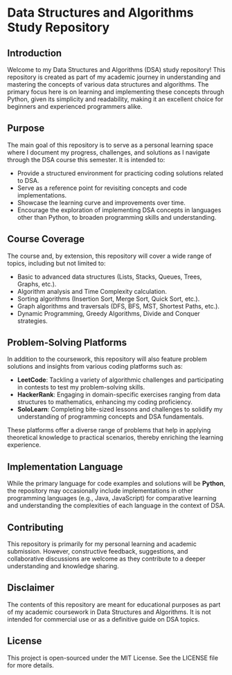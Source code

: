 # Data Structures and Algorithms Study Repository

## Introduction

Welcome to my Data Structures and Algorithms (DSA) study repository! This repository is created as part of my academic journey in understanding and mastering the concepts of various data structures and algorithms. The primary focus here is on learning and implementing these concepts through Python, given its simplicity and readability, making it an excellent choice for beginners and experienced programmers alike.

## Purpose

The main goal of this repository is to serve as a personal learning space where I document my progress, challenges, and solutions as I navigate through the DSA course this semester. It is intended to:

- Provide a structured environment for practicing coding solutions related to DSA.
- Serve as a reference point for revisiting concepts and code implementations.
- Showcase the learning curve and improvements over time.
- Encourage the exploration of implementing DSA concepts in languages other than Python, to broaden programming skills and understanding.

## Course Coverage

The course and, by extension, this repository will cover a wide range of topics, including but not limited to:

- Basic to advanced data structures (Lists, Stacks, Queues, Trees, Graphs, etc.).
- Algorithm analysis and Time Complexity calculation.
- Sorting algorithms (Insertion Sort, Merge Sort, Quick Sort, etc.).
- Graph algorithms and traversals (DFS, BFS, MST, Shortest Paths, etc.).
- Dynamic Programming, Greedy Algorithms, Divide and Conquer strategies.

## Problem-Solving Platforms

In addition to the coursework, this repository will also feature problem solutions and insights from various coding platforms such as:

- **LeetCode**: Tackling a variety of algorithmic challenges and participating in contests to test my problem-solving skills.
- **HackerRank**: Engaging in domain-specific exercises ranging from data structures to mathematics, enhancing my coding proficiency.
- **SoloLearn**: Completing bite-sized lessons and challenges to solidify my understanding of programming concepts and DSA fundamentals.

These platforms offer a diverse range of problems that help in applying theoretical knowledge to practical scenarios, thereby enriching the learning experience.

## Implementation Language

While the primary language for code examples and solutions will be **Python**, the repository may occasionally include implementations in other programming languages (e.g., Java, JavaScript) for comparative learning and understanding the complexities of each language in the context of DSA.

## Contributing

This repository is primarily for my personal learning and academic submission. However, constructive feedback, suggestions, and collaborative discussions are welcome as they contribute to a deeper understanding and knowledge sharing.

## Disclaimer

The contents of this repository are meant for educational purposes as part of my academic coursework in Data Structures and Algorithms. It is not intended for commercial use or as a definitive guide on DSA topics.

## License

This project is open-sourced under the MIT License. See the LICENSE file for more details.
